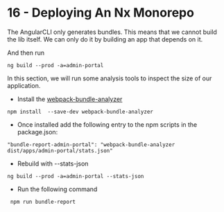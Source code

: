 # 16 - Deploying An Nx Monorepo

The AngularCLI only generates bundles. This means that we cannot build the lib itself. We can only do it by building an app that depends on it.

And then run

```text
ng build --prod -a=admin-portal
```

In this section, we will run some analysis tools to inspect the size of our application.

* Install the [webpack-bundle-analyzer](https://github.com/th0r/webpack-bundle-analyzer)

```text
npm install  --save-dev webpack-bundle-analyzer
```

* Once installed add the following entry to the npm scripts in the package.json:

```text
"bundle-report-admin-portal": "webpack-bundle-analyzer dist/apps/admin-portal/stats.json"
```

* Rebuild with --stats-json

```text
ng build --prod -a=admin-portal --stats-json
```

* Run the following command

```text
 npm run bundle-report
```

